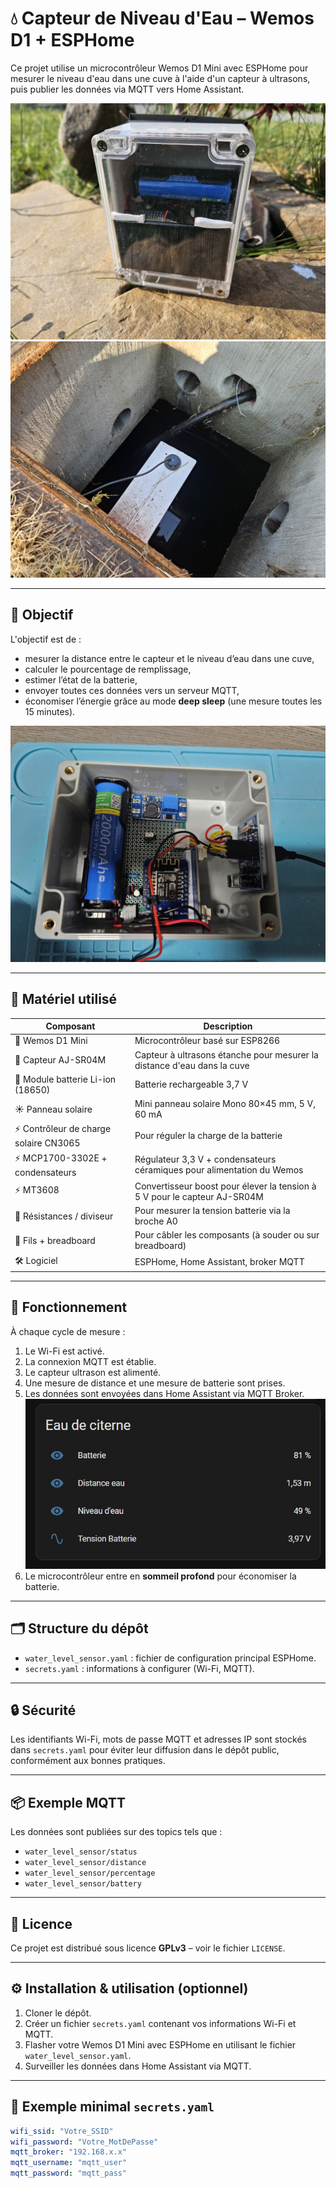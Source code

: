 # 💧 Capteur de Niveau d'Eau – Wemos D1 + ESPHome

Ce projet utilise un microcontrôleur Wemos D1 Mini avec ESPHome pour mesurer le niveau d'eau dans une cuve à l'aide d'un capteur à ultrasons, puis publier les données via MQTT vers Home Assistant.

![Photo du boîtier](images/boitier_3.jpg)  
![Photo dans la citerne](images/citerne_1.jpg)  

---

## 🧠 Objectif

L'objectif est de :  
- mesurer la distance entre le capteur et le niveau d’eau dans une cuve,  
- calculer le pourcentage de remplissage,  
- estimer l’état de la batterie,  
- envoyer toutes ces données vers un serveur MQTT,  
- économiser l’énergie grâce au mode **deep sleep** (une mesure toutes les 15 minutes).

![Photo du boîtier](images/boitier_1.jpg)  

---

## 🔧 Matériel utilisé

| Composant                         | Description                                                                    |
|----------------------------------|--------------------------------------------------------------------------------|
| 🧠 Wemos D1 Mini                 | Microcontrôleur basé sur ESP8266                                              |
| 🌊 Capteur AJ-SR04M              | Capteur à ultrasons étanche pour mesurer la distance d'eau dans la cuve       |
| 🔋 Module batterie Li-ion (18650) | Batterie rechargeable 3,7 V                                                    |
| ☀️ Panneau solaire               | Mini panneau solaire Mono 80×45 mm, 5 V, 60 mA                               |
| ⚡ Contrôleur de charge solaire CN3065 | Pour réguler la charge de la batterie                                       |
| ⚡ MCP1700-3302E + condensateurs | Régulateur 3,3 V + condensateurs céramiques pour alimentation du Wemos       |
| ⚡ MT3608                        | Convertisseur boost pour élever la tension à 5 V pour le capteur AJ-SR04M      |
| 🔌 Résistances / diviseur        | Pour mesurer la tension batterie via la broche A0                             |
| 🧰 Fils + breadboard             | Pour câbler les composants (à souder ou sur breadboard)                        |
| 🛠️ Logiciel                     | ESPHome, Home Assistant, broker MQTT                                          |

---

## 📡 Fonctionnement

À chaque cycle de mesure :  
1. Le Wi-Fi est activé.  
2. La connexion MQTT est établie.  
3. Le capteur ultrason est alimenté.  
4. Une mesure de distance et une mesure de batterie sont prises.  
5. Les données sont envoyées dans Home Assistant via MQTT Broker.
   ![Données transmises à Home Assistant](images/ha_1.jpg)
7. Le microcontrôleur entre en **sommeil profond** pour économiser la batterie.  

---

## 🗂 Structure du dépôt

- `water_level_sensor.yaml` : fichier de configuration principal ESPHome.  
- `secrets.yaml` : informations à configurer (Wi-Fi, MQTT).  

---

## 🔒 Sécurité

Les identifiants Wi-Fi, mots de passe MQTT et adresses IP sont stockés dans `secrets.yaml` pour éviter leur diffusion dans le dépôt public, conformément aux bonnes pratiques.

---

## 📦 Exemple MQTT

Les données sont publiées sur des topics tels que :  
- `water_level_sensor/status`  
- `water_level_sensor/distance`  
- `water_level_sensor/percentage`  
- `water_level_sensor/battery`

---

## 📝 Licence

Ce projet est distribué sous licence **GPLv3** – voir le fichier `LICENSE`.

---

## ⚙️ Installation & utilisation (optionnel)

1. Cloner le dépôt.  
2. Créer un fichier `secrets.yaml` contenant vos informations Wi-Fi et MQTT.  
3. Flasher votre Wemos D1 Mini avec ESPHome en utilisant le fichier `water_level_sensor.yaml`.  
4. Surveiller les données dans Home Assistant via MQTT.

---

## 🔐 Exemple minimal `secrets.yaml`

```yaml
wifi_ssid: "Votre_SSID"
wifi_password: "Votre_MotDePasse"
mqtt_broker: "192.168.x.x"
mqtt_username: "mqtt_user"
mqtt_password: "mqtt_pass"
